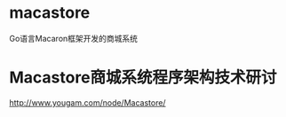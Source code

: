 macastore
=========

Go语言Macaron框架开发的商城系统


Macastore商城系统程序架构技术研讨
===

http://www.yougam.com/node/Macastore/
